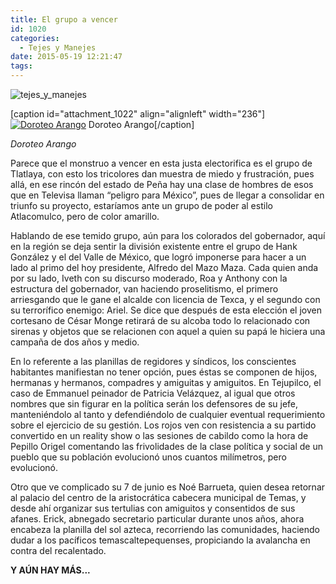 ```yaml
---
title: El grupo a vencer
id: 1020
categories:
  - Tejes y Manejes
date: 2015-05-19 12:21:47
tags:
---
```


![tejes_y_manejes](http://www.laredsemanario.com/wp-content/uploads/2015/05/tejes_y_manejes.png)

[caption id="attachment_1022" align="alignleft" width="236"][![Doroteo Arango](http://www.laredsemanario.com/wp-content/uploads/2015/05/pancho_villa.jpg)](http://www.laredsemanario.com/wp-content/uploads/2015/05/pancho_villa.jpg) Doroteo Arango[/caption]

_Doroteo Arango_

Parece que el monstruo a vencer en esta justa electorifica es el grupo de Tlatlaya, con esto los tricolores dan muestra de miedo y frustración, pues allá, en ese rincón del estado de Peña hay una clase de hombres de esos que en Televisa llaman “peligro para México”, pues de llegar a consolidar en triunfo su proyecto, estaríamos ante un grupo de poder al estilo Atlacomulco, pero de color amarillo.

Hablando de ese temido grupo, aún para los colorados del gobernador, aquí en la región se deja sentir la división existente entre el grupo de Hank González y el del Valle de México, que logró imponerse para hacer a un lado al primo del hoy presidente, Alfredo del Mazo Maza. Cada quien anda por su lado, Iveth con su discurso moderado, Roa y Anthony con la estructura del gobernador, van haciendo proselitismo, el primero arriesgando que le gane el alcalde con licencia de Texca, y el segundo con su terrorífico enemigo: Ariel. Se dice que después de esta elección el joven cortesano de César Monge retirará de su alcoba todo lo relacionado con sirenas y objetos que se relacionen con aquel a quien su papá le hiciera una campaña de dos años y medio.

En lo referente a las planillas de regidores y síndicos, los conscientes habitantes manifiestan no tener opción, pues éstas se componen de hijos, hermanas y hermanos, compadres y amiguitas y amiguitos. En Tejupilco, el caso de Emmanuel peinador de Patricia Velázquez, al igual que otros nombres que sin figurar en la política serán los defensores de su jefe, manteniéndolo al tanto y defendiéndolo de cualquier eventual requerimiento sobre el ejercicio de su gestión. Los rojos ven con resistencia a su partido convertido en un reality show o las sesiones de cabildo como la hora de Pepillo Origel comentando las frivolidades de la clase política y social de un pueblo que su población evolucionó unos cuantos milímetros, pero evolucionó.

Otro que ve complicado su 7 de junio es Noé Barrueta, quien desea retornar al palacio del centro de la aristocrática cabecera municipal de Temas, y desde ahí organizar sus tertulias con amiguitos y consentidos de sus afanes. Erick, abnegado secretario particular durante unos años, ahora encabeza la planilla del sol azteca, recorriendo las comunidades, haciendo dudar a los pacíficos temascaltepequenses, propiciando la avalancha en contra del recalentado.

**Y AÚN HAY MÁS...**